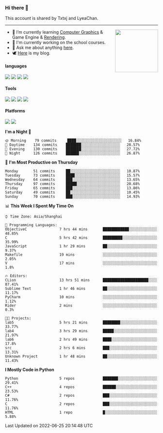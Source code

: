 ### Hi there 👋

This account is shared by Txtxj and LyeaChan.

---

<img align="right" height="141" src="https://github-readme-stats.vercel.app/api?username=txtxj&theme=tokyonight&show_icons=true&count_private=true">

- 🌱 I’m currently learning [Computer Graphics](https://github.com/txtxj/GAMES101) & Game Engine & [Rendering](https://github.com/txtxj/GAMES202).
- 🐶 I'm currently working on the school courses.
- 💬 Ask me about anything [here](https://github.com/txtxj/txtxj/issues).
- 🕊️ [Here](https://txtxj.top) is my blog.

#### languages

![](https://img.shields.io/badge/C++-00599C?logo=cplusplus&logoColor=fff)
![](https://img.shields.io/badge/Python-3e74a2?logo=python&logoColor=fff)
![](https://img.shields.io/badge/C%23-239120?logo=csharp&logoColor=fff)
![](https://img.shields.io/badge/C-A8B9CC?logo=c&logoColor=555)


#### Tools

![](https://img.shields.io/badge/JetBrains-000000?logo=jetbrains&logoColor=fff)
![](https://img.shields.io/badge/SublimeText_3-FF9800?logo=sublimetext&logoColor=fff)
![](https://img.shields.io/badge/UE_4-0E1128?logo=unrealengine&logoColor=fff)
![](https://img.shields.io/badge/unity-FFFFFF?logo=unity&logoColor=000)

#### Platforms

![](https://img.shields.io/badge/Ubuntu_20.04-E95420?logo=ubuntu&logoColor=fff)
![](https://img.shields.io/badge/Windows_10-0078D6?logo=windows&logoColor=fff)


<!--START_SECTION:waka-->
**I'm a Night 🦉** 

```text
🌞 Morning    79 commits     ████░░░░░░░░░░░░░░░░░░░░░   16.84% 
🌆 Daytime    134 commits    ███████░░░░░░░░░░░░░░░░░░   28.57% 
🌃 Evening    130 commits    ███████░░░░░░░░░░░░░░░░░░   27.72% 
🌙 Night      126 commits    ██████░░░░░░░░░░░░░░░░░░░   26.87%

```
📅 **I'm Most Productive on Thursday** 

```text
Monday       51 commits     ██░░░░░░░░░░░░░░░░░░░░░░░   10.87% 
Tuesday      73 commits     ████░░░░░░░░░░░░░░░░░░░░░   15.57% 
Wednesday    64 commits     ███░░░░░░░░░░░░░░░░░░░░░░   13.65% 
Thursday     97 commits     █████░░░░░░░░░░░░░░░░░░░░   20.68% 
Friday       65 commits     ███░░░░░░░░░░░░░░░░░░░░░░   13.86% 
Saturday     49 commits     ██░░░░░░░░░░░░░░░░░░░░░░░   10.45% 
Sunday       70 commits     ███░░░░░░░░░░░░░░░░░░░░░░   14.93%

```


📊 **This Week I Spent My Time On** 

```text
⌚︎ Time Zone: Asia/Shanghai

💬 Programming Languages: 
ObjectiveC               7 hrs 44 mins       ████████████░░░░░░░░░░░░░   48.85% 
C                        5 hrs 42 mins       █████████░░░░░░░░░░░░░░░░   35.99% 
JavaScript               1 hr 29 mins        ██░░░░░░░░░░░░░░░░░░░░░░░   9.37% 
Makefile                 19 mins             ░░░░░░░░░░░░░░░░░░░░░░░░░   2.05% 
V                        17 mins             ░░░░░░░░░░░░░░░░░░░░░░░░░   1.8%

🔥 Editors: 
CLion                    13 hrs 51 mins      █████████████████████░░░░   87.41% 
Sublime Text             1 hr 46 mins        ██░░░░░░░░░░░░░░░░░░░░░░░   11.17% 
PyCharm                  10 mins             ░░░░░░░░░░░░░░░░░░░░░░░░░   1.12% 
Rider                    2 mins              ░░░░░░░░░░░░░░░░░░░░░░░░░   0.3%

🐱‍💻 Projects: 
lab5                     5 hrs 21 mins       ████████░░░░░░░░░░░░░░░░░   33.77% 
lab4                     3 hrs 29 mins       █████░░░░░░░░░░░░░░░░░░░░   21.97% 
lab6                     2 hrs 49 mins       ████░░░░░░░░░░░░░░░░░░░░░   17.8% 
src                      2 hrs 6 mins        ███░░░░░░░░░░░░░░░░░░░░░░   13.31% 
Unknown Project          1 hr 48 mins        ██░░░░░░░░░░░░░░░░░░░░░░░   11.43%

```

**I Mostly Code in Python** 

```text
Python                   5 repos             ███████░░░░░░░░░░░░░░░░░░   29.41% 
C++                      4 repos             ██████░░░░░░░░░░░░░░░░░░░   23.53% 
C#                       2 repos             ███░░░░░░░░░░░░░░░░░░░░░░   11.76% 
C                        2 repos             ███░░░░░░░░░░░░░░░░░░░░░░   11.76% 
HTML                     1 repo              █░░░░░░░░░░░░░░░░░░░░░░░░   5.88%

```



 Last Updated on 2022-06-25 20:14:48 UTC
<!--END_SECTION:waka-->
